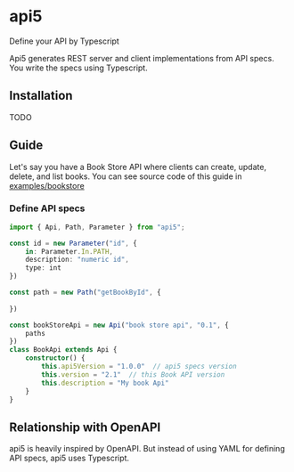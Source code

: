 # api5
Define your API by Typescript

Api5 generates REST server and client implementations from API specs. You write the specs using Typescript.

## Installation
TODO

## Guide
Let's say you have a Book Store API where clients can create, update, delete, and list books.
You can see source code of this guide in [examples/bookstore](./examples/bookstore)

### Define API specs

``` typescript
import { Api, Path, Parameter } from "api5";

const id = new Parameter("id", {
    in: Parameter.In.PATH,
    description: "numeric id",
    type: int
})

const path = new Path("getBookById", {
    
})

const bookStoreApi = new Api("book store api", "0.1", {
    paths
})
class BookApi extends Api {
    constructor() {
        this.api5Version = "1.0.0"  // api5 specs version
        this.version = "2.1"  // this Book API version
        this.description = "My book Api"
    }
}
```

## Relationship with OpenAPI
api5 is heavily inspired by OpenAPI. But instead of using YAML for defining API specs, api5 uses Typescript.
